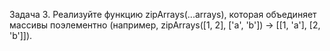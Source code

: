 Задача 3. Реализуйте функцию zipArrays(...arrays), которая объединяет массивы поэлементно (например, zipArrays([1, 2], ['a', 'b']) -> [[1, 'a'], [2, 'b']]).